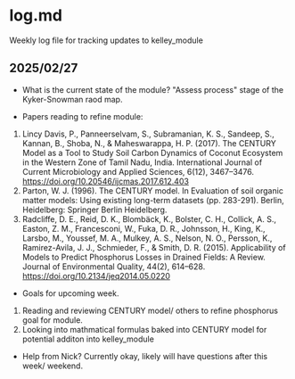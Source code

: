 # log.md
Weekly log file for tracking updates to kelley_module

## 2025/02/27
* What is the current state of the module? 
"Assess process" stage of the Kyker-Snowman raod map. 

* Papers reading to refine module:
1) Lincy Davis, P., Panneerselvam, S., Subramanian, K. S., Sandeep, S., Kannan, B., Shoba, N., & Maheswarappa, H. P. (2017). The CENTURY Model as a Tool to Study Soil Carbon Dynamics of Coconut Ecosystem in the Western Zone of Tamil Nadu, India. International Journal of Current Microbiology and Applied Sciences, 6(12), 3467–3476. https://doi.org/10.20546/ijcmas.2017.612.403
2) Parton, W. J. (1996). The CENTURY model. In Evaluation of soil organic matter models: Using existing long-term datasets (pp. 283-291). Berlin, Heidelberg: Springer Berlin Heidelberg.
3) Radcliffe, D. E., Reid, D. K., Blombäck, K., Bolster, C. H., Collick, A. S., Easton, Z. M., Francesconi, W., Fuka, D. R., Johnsson, H., King, K., Larsbo, M., Youssef, M. A., Mulkey, A. S., Nelson, N. O., Persson, K., Ramirez-Avila, J. J., Schmieder, F., & Smith, D. R. (2015). Applicability of Models to Predict Phosphorus Losses in Drained Fields: A Review. Journal of Environmental Quality, 44(2), 614–628. https://doi.org/10.2134/jeq2014.05.0220

* Goals for upcoming week. 
1) Reading and reviewing CENTURY model/ others to refine phosphorus goal for module. 
2) Looking into mathmatical formulas baked into CENTURY model for potential additon into kelley_module

* Help from Nick? 
Currently okay, likely will have questions after this week/ weekend. 